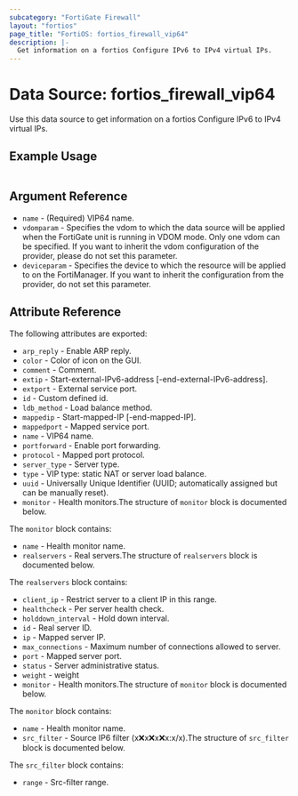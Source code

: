 ```yaml
---
subcategory: "FortiGate Firewall"
layout: "fortios"
page_title: "FortiOS: fortios_firewall_vip64"
description: |-
  Get information on a fortios Configure IPv6 to IPv4 virtual IPs.
---
```


# Data Source: fortios_firewall_vip64
Use this data source to get information on a fortios Configure IPv6 to IPv4 virtual IPs.


## Example Usage

```hcl

```

## Argument Reference

* `name` - (Required) VIP64 name.
* `vdomparam` - Specifies the vdom to which the data source will be applied when the FortiGate unit is running in VDOM mode. Only one vdom can be specified. If you want to inherit the vdom configuration of the provider, please do not set this parameter.
* `deviceparam` - Specifies the device to which the resource will be applied to on the FortiManager. If you want to inherit the configuration from the provider, do not set this parameter.

## Attribute Reference

The following attributes are exported:

* `arp_reply` - Enable ARP reply.
* `color` - Color of icon on the GUI.
* `comment` - Comment.
* `extip` - Start-external-IPv6-address [-end-external-IPv6-address].
* `extport` - External service port.
* `id` - Custom defined id.
* `ldb_method` - Load balance method.
* `mappedip` - Start-mapped-IP [-end-mapped-IP].
* `mappedport` - Mapped service port.
* `name` - VIP64 name.
* `portforward` - Enable port forwarding.
* `protocol` - Mapped port protocol.
* `server_type` - Server type.
* `type` - VIP type: static NAT or server load balance.
* `uuid` - Universally Unique Identifier (UUID; automatically assigned but can be manually reset).
* `monitor` - Health monitors.The structure of `monitor` block is documented below.

The `monitor` block contains:

* `name` - Health monitor name.
* `realservers` - Real servers.The structure of `realservers` block is documented below.

The `realservers` block contains:

* `client_ip` - Restrict server to a client IP in this range.
* `healthcheck` - Per server health check.
* `holddown_interval` - Hold down interval.
* `id` - Real server ID.
* `ip` - Mapped server IP.
* `max_connections` - Maximum number of connections allowed to server.
* `port` - Mapped server port.
* `status` - Server administrative status.
* `weight` - weight
* `monitor` - Health monitors.The structure of `monitor` block is documented below.

The `monitor` block contains:

* `name` - Health monitor name.
* `src_filter` - Source IP6 filter (x:x:x:x:x:x:x:x/x).The structure of `src_filter` block is documented below.

The `src_filter` block contains:

* `range` - Src-filter range.

